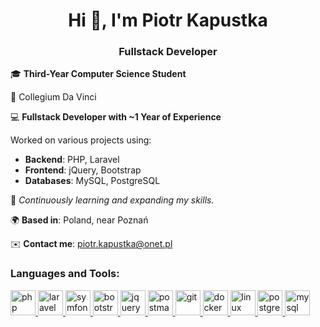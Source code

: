 <h1 align="center">Hi 👋, I'm Piotr Kapustka</h1>
<h3 align="center">Fullstack Developer</h3>

<div align="left">
    <p>🎓 <strong>Third-Year Computer Science Student</strong></p>
    <p>📍 Collegium Da Vinci</p>
</div>

<div align="left">
    <p>💻 <strong>Fullstack Developer with ~1 Year of Experience</strong></p>
    <p>Worked on various projects using:</p>
    <ul>
        <li><strong>Backend</strong>: PHP, Laravel</li>
        <li><strong>Frontend</strong>: jQuery, Bootstrap</li>
        <li><strong>Databases</strong>: MySQL, PostgreSQL</li>
    </ul>
</div>

<p align="left">🌱 <em>Continuously learning and expanding my skills.</em></p>

<p align="left">🌍 <strong>Based in</strong>: Poland, near Poznań</p>

<p align="left">✉️ <strong>Contact me</strong>: <a href="mailto:piotr.kapustka@onet.pl">piotr.kapustka@onet.pl</a></p>

<h3 align="left">Languages and Tools:</h3>
<p align="left">
    <a href="https://www.php.net" target="_blank" rel="noreferrer"> 
         <img src="https://cdn.jsdelivr.net/gh/devicons/devicon@latest/icons/php/php-original.svg" alt="php" width="40" height="40"/>
    </a>
    <a href="https://laravel.com" target="_blank" rel="noreferrer"> 
        <img src="https://cdn.jsdelivr.net/gh/devicons/devicon@latest/icons/laravel/laravel-original.svg" alt="laravel" width="40" height="40"/>
    </a>
    <a href="https://symfony.com" target="_blank" rel="noreferrer">
        <img src="https://cdn.jsdelivr.net/gh/devicons/devicon@latest/icons/symfony/symfony-original.svg" alt="symfony" width="40" height="40"/>
    </a>
    <a href="https://getbootstrap.com" target="_blank" rel="noreferrer"> 
        <img src="https://cdn.jsdelivr.net/gh/devicons/devicon@latest/icons/bootstrap/bootstrap-original.svg" alt="bootstrap" width="40" height="40"/>
    </a>
    <a href="https://jquery.com" target="_blank" rel="noreferrer"> 
        <img src="https://cdn.jsdelivr.net/gh/devicons/devicon@latest/icons/jquery/jquery-original-wordmark.svg" alt="jquery" width="40" height="40"/>
    </a>
    <a href="https://www.postman.com" target="_blank" rel="noreferrer"> 
        <img src="https://cdn.jsdelivr.net/gh/devicons/devicon@latest/icons/postman/postman-original.svg" alt="postman" width="40" height="40"/>  
    </a>
    <a href="https://git-scm.com" target="_blank" rel="noreferrer"> 
        <img src="https://cdn.jsdelivr.net/gh/devicons/devicon@latest/icons/git/git-original.svg" alt="git" width="40" height="40"/>
    </a>
    <a href="https://www.docker.com" target="_blank" rel="noreferrer"> 
        <img src="https://cdn.jsdelivr.net/gh/devicons/devicon@latest/icons/docker/docker-original.svg" alt="docker" width="40" height="40"/>
    </a>
    <a href="https://www.linux.org" target="_blank" rel="noreferrer"> 
        <img src="https://cdn.jsdelivr.net/gh/devicons/devicon@latest/icons/linux/linux-original.svg" alt="linux" width="40" height="40"/>
    </a>
    <a href="https://www.postgresql.org" target="_blank" rel="noreferrer"> 
        <img src="https://cdn.jsdelivr.net/gh/devicons/devicon@latest/icons/postgresql/postgresql-original.svg" alt="postgresql" width="40" height="40"/>
    </a>
    <a href="https://www.mysql.com" target="_blank" rel="noreferrer"> 
        <img src="https://cdn.jsdelivr.net/gh/devicons/devicon@latest/icons/mysql/mysql-original.svg" alt="mysql" width="40" height="40"/>
    </a>
</p>
